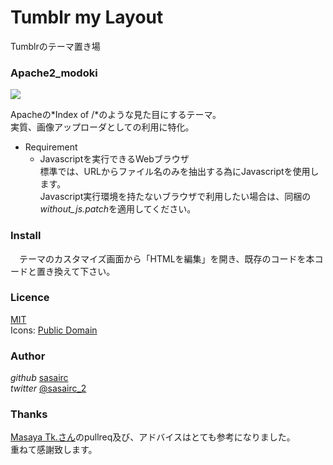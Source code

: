 Tumblr  my  Layout
==================
Tumblrのテーマ置き場	

### Apache2_modoki	
![](http://41.media.tumblr.com/1f5feda233ccb706a403a0de68623d76/tumblr_nk1ty6VNjm1u2jamko1_1280.png)	

Apacheの*Index of /*のような見た目にするテーマ。	
実質、画像アップローダとしての利用に特化。

* Requirement
	* Javascriptを実行できるWebブラウザ  
		標準では、URLからファイル名のみを抽出する為にJavascriptを使用します。  
		Javascript実行環境を持たないブラウザで利用したい場合は、同梱の*without_js.patch*を適用してください。  

### Install
　テーマのカスタマイズ画面から「HTMLを編集」を開き、既存のコードを本コードと置き換えて下さい。

### Licence
[MIT](http://opensource.org/licenses/mit-license.php)  
Icons: [Public Domain](http://www.apache.org/icons/)  

### Author
_github_ [sasairc](https://github.com/sasairc)  
_twitter_  [@sasairc_2](https://twitter.com/sasairc_2)

### Thanks  
  [Masaya Tk.さん](https://github.com/844196)のpullreq及び、アドバイスはとても参考になりました。  
  重ねて感謝致します。  
